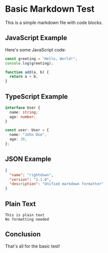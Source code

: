 # Basic Markdown Test

This is a simple markdown file with code blocks.

## JavaScript Example

Here's some JavaScript code:

```javascript
const greeting = "Hello, World!";
console.log(greeting);

function add(a, b) {
  return a + b;
}
```

## TypeScript Example

```typescript
interface User {
  name: string;
  age: number;
}

const user: User = {
  name: "John Doe",
  age: 30,
};
```

## JSON Example

```json
{
  "name": "rightdown",
  "version": "2.1.0",
  "description": "Unified markdown formatter"
}
```

## Plain Text

```
This is plain text
No formatting needed
```

## Conclusion

That's all for the basic test!
